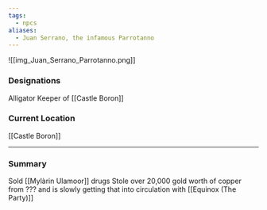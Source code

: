 ```yaml
---
tags:
  - npcs
aliases:
  - Juan Serrano, the infamous Parrotanno
---
```

![[img_Juan_Serrano_Parrotanno.png]]
### Designations
Alligator Keeper of [[Castle Boron]]

### Current Location
[[Castle Boron]]

___
### Summary
Sold [[Mylàrin Ulamoor]] drugs
Stole over 20,000 gold worth of copper from ??? and is slowly getting that into circulation with [[Equinox (The Party)]]